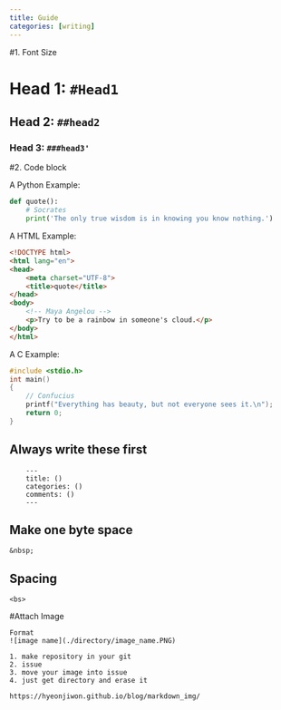 ```yaml
---
title: Guide
categories: [writing]
---
```


#1. Font Size

# Head 1: ```#Head1```
## Head 2: ```##head2```
### Head 3: ```###head3'```


#2. Code block

A Python Example:

```python
def quote():
    # Socrates
    print('The only true wisdom is in knowing you know nothing.')
```
A HTML Example:

```html
<!DOCTYPE html>
<html lang="en">
<head>
    <meta charset="UTF-8">
    <title>quote</title>
</head>
<body>
    <!-- Maya Angelou -->
    <p>Try to be a rainbow in someone's cloud.</p>
</body>
</html>
```


A C Example:

```c
#include <stdio.h>
int main()
{
    // Confucius
    printf("Everything has beauty, but not everyone sees it.\n");
    return 0;
}
```



## Always write these first
```
	---
	title: () 
	categories: ()
	comments: ()
	---
```

## Make one byte space
```
&nbsp;
```

## Spacing
```
<bs>
```



#Attach Image
```
Format
![image name](./directory/image_name.PNG)

1. make repository in your git
2. issue 
3. move your image into issue
4. just get directory and erase it

https://hyeonjiwon.github.io/blog/markdown_img/
```

